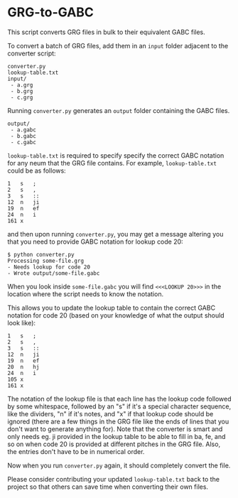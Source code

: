 # GRG-to-GABC

This script converts GRG files in bulk to their equivalent GABC files.

To convert a batch of GRG files, add them in an `input` folder adjacent to the converter script:

    converter.py
    lookup-table.txt
    input/
     - a.grg
     - b.grg
     - c.grg

Running `converter.py` generates an `output` folder containing the GABC files.

    output/
     - a.gabc
     - b.gabc
     - c.gabc

`lookup-table.txt` is required to specify specify the correct GABC notation for any neum that the GRG file contains. For example, `lookup-table.txt` could be as follows:

    1   s   ;
    2   s   ,
    3   s   ::
    12  n   ji
    19  n   ef
    24  n   i
    161 x

and then upon running `converter.py`, you may get a message altering you that you need to provide GABC notation for lookup code 20:

    $ python converter.py
    Processing some-file.grg
    - Needs lookup for code 20
    - Wrote output/some-file.gabc

When you look inside `some-file.gabc` you will find `<<<LOOKUP 20>>>` in the location where the script needs to know the notation.

This allows you to update the lookup table to contain the correct GABC notation for code 20 (based on your knowledge of what the output should look like):

    1   s   ;
    2   s   ,
    3   s   ::
    12  n   ji
    19  n   ef
    20  n   hj
    24  n   i
    105 x
    161 x

The notation of the lookup file is that each line has the lookup code followed by some whitespace, followed by an "s" if it's a special character sequence, like the dividers, "n" if it's notes, and "x" if that lookup code should be ignored (there are a few things in the GRG file like the ends of lines that you don't want to generate anything for). Note that the converter is smart and only needs eg. ji provided in the lookup table to be able to fill in ba, fe, and so on when code 20 is provided at different pitches in the GRG file. Also, the entries don't have to be in numerical order.

Now when you run `converter.py` again, it should completely convert the file.

Please consider contributing your updated `lookup-table.txt` back to the project so that others can save time when converting their own files.
